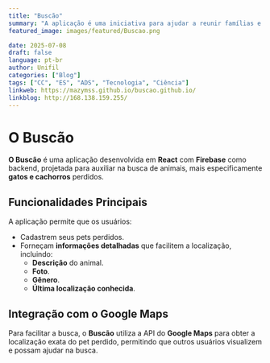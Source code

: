 ```yaml
---
title: "Buscão"
summary: "A aplicação é uma iniciativa para ajudar a reunir famílias e seus animais de estimação, criando uma rede colaborativa de ajuda."
featured_image: images/featured/Buscao.png

date: 2025-07-08
draft: false
language: pt-br
author: Unifil
categories: ["Blog"]
tags: ["CC", "ES", "ADS", "Tecnologia", "Ciência"]
linkweb: https://mazymss.github.io/buscao.github.io/
linkblog: http://168.138.159.255/
---
```


# O Buscão

**O Buscão** é uma aplicação desenvolvida em **React** com **Firebase** como backend, projetada para auxiliar na busca de animais, mais especificamente **gatos e cachorros** perdidos.

## Funcionalidades Principais

A aplicação permite que os usuários:

- Cadastrem seus pets perdidos.
- Forneçam **informações detalhadas** que facilitem a localização, incluindo:
  - **Descrição** do animal.
  - **Foto**.
  - **Gênero**.
  - **Última localização conhecida**.

## Integração com o Google Maps

Para facilitar a busca, o **Buscão** utiliza a API do **Google Maps** para obter a localização exata do pet perdido, permitindo que outros usuários visualizem e possam ajudar na busca.
